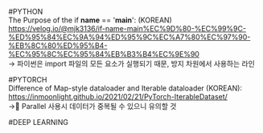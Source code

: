 #PYTHON  
The Purpose of the if __name__ == '__main__': (KOREAN)  
https://velog.io/@mjk3136/if-name-main%EC%9D%80-%EC%99%9C-%ED%95%84%EC%9A%94%ED%95%9C%EC%A7%80%EC%97%90-%EB%8C%80%ED%95%B4-%EC%95%8C%EC%95%84%EB%B3%B4%EC%9E%90  
-> 파이썬은 import 파일의 모든 요소가 실행되기 때문, 방지 차원에서 사용하는 라인  

#PYTORCH  
Difference of Map-style dataloader and Iterable dataloader (KOREAN):  
https://inmoonlight.github.io/2021/02/21/PyTorch-IterableDataset/  
-> Parallel 사용시 데이터가 중복될 수 있으니 유의할 것  

#DEEP LEARNING  
